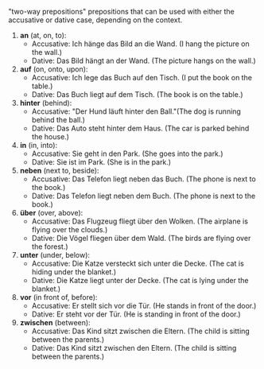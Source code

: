 "two-way prepositions"
prepositions that can be used with either the accusative or dative case, depending on the context.

1. **an** (at, on, to):
    - Accusative: Ich hänge das Bild an die Wand. (I hang the picture on the wall.)
    - Dative: Das Bild hängt an der Wand. (The picture hangs on the wall.)
2. **auf** (on, onto, upon):
    - Accusative: Ich lege das Buch auf den Tisch. (I put the book on the table.)
    - Dative: Das Buch liegt auf dem Tisch. (The book is on the table.)
3. **hinter** (behind):
    - Accusative: "Der Hund läuft hinter den Ball."(The dog is running behind the ball.)
    - Dative: Das Auto steht hinter dem Haus. (The car is parked behind the house.)
4. **in** (in, into):
    - Accusative: Sie geht in den Park. (She goes into the park.)
    - Dative: Sie ist im Park. (She is in the park.)
5. **neben** (next to, beside):
    - Accusative: Das Telefon liegt neben das Buch. (The phone is next to the book.)
    - Dative: Das Telefon liegt neben dem Buch. (The phone is next to the book.)
6. **über** (over, above):
    - Accusative: Das Flugzeug fliegt über den Wolken. (The airplane is flying over the clouds.)
    - Dative: Die Vögel fliegen über dem Wald. (The birds are flying over the forest.)
7. **unter** (under, below):
    - Accusative: Die Katze versteckt sich unter die Decke. (The cat is hiding under the blanket.)
    - Dative: Die Katze liegt unter der Decke. (The cat is lying under the blanket.)
8. **vor** (in front of, before):
    - Accusative: Er stellt sich vor die Tür. (He stands in front of the door.)
    - Dative: Er steht vor der Tür. (He is standing in front of the door.)
9. **zwischen** (between):
    - Accusative: Das Kind sitzt zwischen die Eltern. (The child is sitting between the parents.)
    - Dative: Das Kind sitzt zwischen den Eltern. (The child is sitting between the parents.)